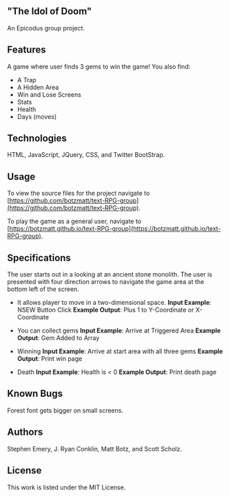 ## "The Idol of Doom"
An Epicodus group project.

## Features
A game where user finds 3 gems to win the game! You also find:
* A Trap
* A Hidden Area
* Win and Lose Screens
* Stats
* Health
* Days (moves)


## Technologies
HTML, JavaScript, JQuery, CSS, and Twitter BootStrap.

## Usage

To view the source files for the project navigate to [https://github.com/botzmatt/text-RPG-group](https://github.com/botzmatt/text-RPG-group).

To play the game as a general user, navigate to [https://botzmatt.github.io/text-RPG-group](https://botzmatt.github.io/text-RPG-group).


## Specifications
The user starts out in a looking at an ancient stone monolith. The user is presented with four direction arrows to navigate the game area at the bottom left of the screen.

* It allows player to move in a two-dimensional space.
__Input Example__: NSEW Button Click
__Example Output__: Plus 1 to Y-Coordinate or X-Coordinate

* You can collect gems
__Input Example__: Arrive at Triggered Area
__Example Output__: Gem Added to Array

* Winning
__Input Example__: Arrive at start area with all three gems
__Example Output__: Print win page

* Death
__Input Example__: Health is < 0
__Example Output__: Print death page


## Known Bugs
Forest font gets bigger on small screens.


## Authors
Stephen Emery, J. Ryan Conklin, Matt Botz, and Scott Scholz.

## License
This work is listed under the MIT License.
